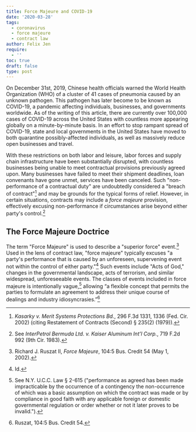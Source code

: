 ```yaml
---
title: Force Majeure and COVID-19
date: '2020-03-28'
tags:
  - coronavirus
  - force majeure
  - contract law
author: Felix Jen
require:
  - ''
toc: true
draft: false
type: post
---
```


On December 31st, 2019, Chinese health officials warned the World Health Organization (WHO) of a cluster of 41 cases of pneumonia caused by an unknown pathogen. This pathogen has later become to be known as COVID-19, a pandemic affecting individuals, businesses, and governments worldwide. As of the writing of this article, there are currently over 100,000 cases of COVID-19 across the United States with countless more appearing globally on a minute-by-minute basis. In an effort to stop rampant spread of COVID-19, state and local governments in the United States have moved to both quarantine possibly-affected individuals, as well as massively reduce open businesses and travel.

With these restrictions on both labor and leisure, labor forces and supply chain infrastructure have been substantially disrupted, with countless businesses being unable to meet contractual provisions previously agreed upon. Many businesses have failed to meet their shipment deadlines, loan convenants have gone unmet, services have been canceled. Such "non-performance of a contractual duty" are undoubtedly considered a "breach of contract"[^1] and may be grounds for the typical forms of relief. However, in certain situations, contracts may include a *force majeure* provision, effectively excusing non-performance if circumstances arise beyond either party's control.[^2]

## The Force Majeure Doctrice

The term "Force Majeure" is used to describe a "superior force" event.[^3] Used in the lens of contract law, "force majeure" typically excuses "a party's performance that is caused by an unforeseen, supervening event not within the control of either party."[^4] Such events include "Acts of God," changes in the governmental landscape, acts of terrorism, and similar widespread, unforeseeable events. The classes of events included in force majeure is intentionally vague,[^5] allowing “a flexible concept that permits the parties to formulate an agreement to address their unique course of dealings and industry idiosyncrasies.”[^6]



[^1]: *Kasarky v. Merit Systems Protections Bd.*, 296 F.3d 1331, 1336 (Fed. Cir. 2002) (citing <span class="small-caps">Restatement of Contracts (Second) </span> § 235(2) (1979)).
[^2]: See *InterPetrol Bermuda Ltd. v. Kaiser Aluminum Int'l Corp.*, 719 F.2d 992 (9th Cir. 1983).
[^3]: Richard J. Ruszat II, *Force Majeure*, 104:5 Bus. Credit 54 (May 1, 2002).
[^4]: Id.
[^5]: See N.Y. U.C.C. Law § 2-615 ("performance as agreed has been made impracticable by the occurrence of a contingency the non-occurrence of which was a basic assumption on which the contract was made or by compliance in good faith with any applicable foreign or domestic governmental regulation or order whether or not it later proves to be invalid.").
[^6]: Ruszat, 104:5 Bus. Credit 54.

